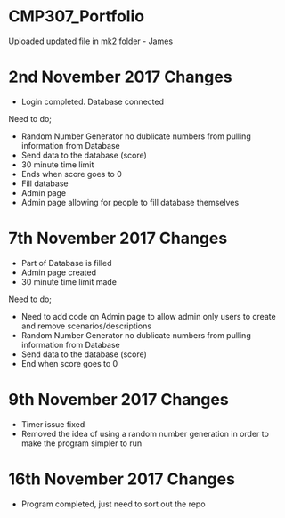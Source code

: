 # CMP307_Portfolio

Uploaded updated file in mk2 folder - James
# 2nd November 2017 Changes

- Login completed. Database connected

Need to do; 

- Random Number Generator no dublicate numbers from pulling information from Database
- Send data to the database (score)
- 30 minute time limit
- Ends when score goes to 0
- Fill database
- Admin page
- Admin page allowing for people to fill database themselves 

# 7th November 2017 Changes

- Part of Database is filled
- Admin page created
- 30 minute time limit made

Need to do; 

- Need to add code on Admin page to allow admin only users to create and remove scenarios/descriptions
- Random Number Generator no dublicate numbers from pulling information from Database
- Send data to the database (score)
- End when score goes to 0 

# 9th November 2017 Changes

- Timer issue fixed
- Removed the idea of using a random number generation in order to make the program simpler to run

# 16th November 2017 Changes

- Program completed, just need to sort out the repo
